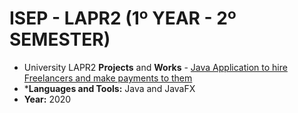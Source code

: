 # ISEP - LAPR2 (1º YEAR - 2º SEMESTER)
* University LAPR2 **Projects** and **Works** - [Java Application to hire Freelancers and make payments to them](lapr2-2020-g041)
* ***Languages and Tools:** Java and JavaFX
* **Year:** 2020
